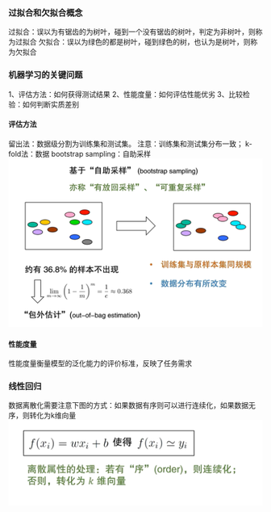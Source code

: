 
### 过拟合和欠拟合概念
过拟合：误以为有锯齿的为树叶，碰到一个没有锯齿的树叶，判定为非树叶，则称为过拟合
欠拟合：误以为绿色的都是树叶，碰到绿色的树，也认为是树叶，则称为欠拟合

### 机器学习的关键问题
1、评估方法：如何获得测试结果
2、性能度量：如何评估性能优劣
3、比较检验：如何判断实质差别

#### 评估方法
留出法：数据级分割为训练集和测试集。
    注意：训练集和测试集分布一致；
k-fold法：数据
bootstrap sampling：自助采样
![img_4.png](img_4.png)

#### 性能度量
性能度量衡量模型的泛化能力的评价标准，反映了任务需求

### 线性回归
数据离散化需要注意下图的方式：如果数据有序则可以进行连续化，如果数据无序，则转化为k维向量
![img_5.png](img_5.png)
